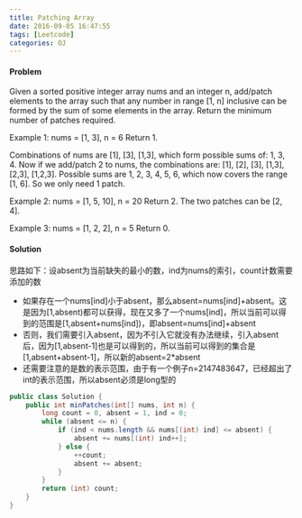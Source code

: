 ```yaml
---
title: Patching Array
date: 2016-09-05 16:47:55
tags: [Leetcode]
categories: OJ
---
```


#### Problem
Given a sorted positive integer array nums and an integer n, add/patch elements to the array such that any number in range [1, n] inclusive can be formed by the sum of some elements in the array. Return the minimum number of patches required.

Example 1:
nums = [1, 3], n = 6
Return 1.

Combinations of nums are [1], [3], [1,3], which form possible sums of: 1, 3, 4.
Now if we add/patch 2 to nums, the combinations are: [1], [2], [3], [1,3], [2,3], [1,2,3].
Possible sums are 1, 2, 3, 4, 5, 6, which now covers the range [1, 6].
So we only need 1 patch.

Example 2:
nums = [1, 5, 10], n = 20
Return 2.
The two patches can be [2, 4].

Example 3:
nums = [1, 2, 2], n = 5
Return 0.


#### Solution
思路如下：设absent为当前缺失的最小的数，ind为nums的索引，count计数需要添加的数

- 如果存在一个nums[ind]小于absent，那么absent=nums[ind]+absent。这是因为[1,absent)都可以获得，现在又多了一个nums[ind]，所以当前可以得到的范围是[1,absent+nums[ind])，即absent=nums[ind]+absent
- 否则，我们需要引入absent，因为不引入它就没有办法继续，引入absent后，因为[1,absent-1]也是可以得到的，所以当前可以得到的集合是[1,absent+absent-1]，所以新的absent=2*absent
- 还需要注意的是数的表示范围，由于有一个例子n=2147483647，已经超出了int的表示范围，所以absent必须是long型的

```java
public class Solution {
    public int minPatches(int[] nums, int n) {
        long count = 0, absent = 1, ind = 0;
        while (absent <= n) {
            if (ind < nums.length && nums[(int) ind] <= absent) {
                absent += nums[(int) ind++];
            } else {
                ++count;
                absent += absent;
            }
        }
        return (int) count;
    }
}
```
